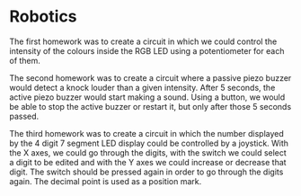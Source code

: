 # Robotics

The first homework was to create a circuit in which we could control the intensity of the colours inside the RGB LED
using a potentiometer for each of them.


The second homework was to create a circuit where a passive piezo buzzer would detect a knock louder than a given intensity. After 5 seconds, the active piezo buzzer would start making a sound. Using a button, we would be able to stop the active buzzer or restart it, but only after those 5 seconds passed.


The third homework was to create a circuit in which the number displayed by the 4 digit 7 segment LED display could be controlled by a joystick. With the X axes, we could go through the digits, with the switch we could select a digit to be edited and with the Y axes we could increase or decrease that digit. The switch should be pressed again in order to go through the digits again. The decimal point is used as a position mark.
